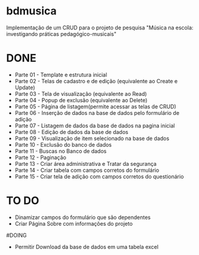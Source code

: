 # bdmusica
Implementação de um CRUD para o projeto de pesquisa "Música na escola: investigando práticas pedagógico-musicais"

# DONE 
* Parte 01 - Template e estrutura inicial 
* Parte 02 - Telas de cadastro e de edição (equivalente ao Create e Update)
* Parte 03 - Tela de visualização (equivalente ao Read)
* Parte 04 - Popup de exclusão (equivalente ao Delete) 
* Parte 05 - Página de listagem(permite acessar as telas de CRUD) 
* Parte 06 - Inserção de dados na base de dados pelo formulário de adição
* Parte 07 - Listagem de dados da base de dados na pagina inicial
* Parte 08 - Edição de dados da base de dados
* Parte 09 - Visualização de item selecionado na base de dados
* Parte 10 - Exclusão do banco de dados
* Parte 11 - Buscas no Banco de dados
* Parte 12 - Paginação
* Parte 13 - Criar área administrativa e Tratar da segurança
* Parte 14 - Criar tabela com campos corretos do formulário
* Parte 15 - Criar tela de adição com campos corretos do questionário 

# TO DO
* Dinamizar campos do formulário que são dependentes
* Criar Página Sobre com informações do projeto

#DOING
* Permitir Download da base de dados em uma tabela excel





